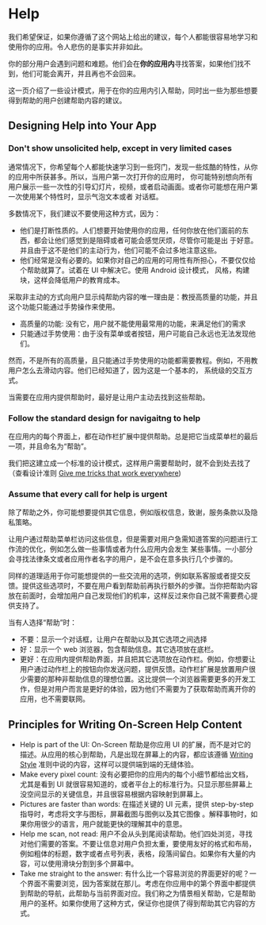 # Help
我们希望保证，如果你遵循了这个网站上给出的建议，每个人都能很容易地学习和使用你的应用。令人悲伤的是事实并非如此。

你的部分用户会遇到问题和难题。他们会在**你的应用内**寻找答案，如果他们找不到，他们可能会离开，并且再也不会回来。

这一页介绍了一些设计模式，用于在你的应用内引入帮助，同时出一些为那些想要得到帮助的用户创建帮助内容的建议。

## Designing Help into Your App
### Don't show unsolicited help, except in very limited cases
通常情况下，你希望每个人都能快速学习到一些窍门，发现一些炫酷的特性，从你的应用中所获甚多。所以，当用户第一次打开你的应用时，
你可能特别想向所有用户展示一些一次性的引导幻灯片，视频，或者启动画面。或者你可能想在用户第一次使用某个特性时，显示气泡文本或者
对话框。

多数情况下，我们建议不要使用这种方式，因为：
* 他们是打断性质的。人们想要开始使用你的应用，任何你放在他们面前的东西，都会让他们感觉到是阻碍或者可能会感觉厌烦，尽管你可能是出
于好意。并且由于这不是他们的主动行为，他们可能不会过多地注意这些。
* 他们经常是没有必要的。如果你对自己的应用的可用性有所担心，不要仅仅给个帮助就算了。试着在 UI 中解决它。使用 Android 设计模式，
风格，构建块，这样会降低用户的教育成本。

采取非主动的方式向用户显示纯帮助内容的唯一理由是：教授高质量的功能，并且这个功能只能通过手势操作来使用。

* 高质量的功能: 没有它，用户就不能使用最常用的功能，来满足他们的需求
* 只能通过手势使用：由于没有菜单或者按钮，用户可能自己永远也无法发现他们。

然而，不是所有的高质量，且只能通过手势使用的功能都需要教程。例如，不用教用户怎么去滑动内容。他们已经知道了，因为这是一个基本的，
系统级的交互方式。

当需要在应用内提供帮助时，最好是让用户主动去找到这些帮助。

### Follow the standard design for navigaitng to help
在应用内的每个界面上，都在动作栏扩展中提供帮助。总是把它当成菜单栏的最后一项，并且命名为“帮助”。

我们把这建立成一个标准的设计模式，这样用户需要帮助时，就不会到处去找了（查看设计准则 [Give me tricks that work everywhere]())

### Assume that every call for help is urgent
除了帮助之外，你可能想要提供其它信息，例如版权信息，致谢，服务条款以及隐私策略。

让用户通过帮助菜单栏访问这些信息，但是需要对用户急需知道答案的问题进行工作流的优化，例如怎么做一些事情或者为什么应用内会发生
某些事情。一小部分会寻找法律条文或者应用作者名字的用户，是不会在意多执行几个步骤的。

同样的道理适用于你可能想提供的一些交流用的选项，例如联系客服或者提交反馈。提供这些选项时，不要在用户看到帮助前再执行额外的步骤。当你把帮助内容放在前面时，会增加用户自己发现他们的机率，这样反过来你自己就不需要费心提供支持了。

当有人选择“帮助”时：

* 不要：显示一个对话框，让用户在帮助以及其它选项之间选择
* 好：显示一个 web 浏览器，包含帮助信息。其它选项放在底栏。
* 更好：在应用内提供帮助界面，并且把其它选项放在动作栏。例如，你想要让用户通过动作栏上的按钮向你发送问题，提供反馈。动作栏扩展是放置用户很少需要的那种非帮助信息的理想位置。这比提供一个浏览器需要更多的开发工作，但是对用户而言是更好的体验，因为他们不需要为了获取帮助而离开你的应用，也不需要联网。

## Principles for Writing On-Screen Help Content
* Help is part of the UI: On-Screen 帮助是你应用 UI 的扩展，而不是对它的描述。从应用的核心到帮助，凡是出现在屏幕上的内容，都应该遵循 [Writing Style]() 准则中说的内容，这样可以提供端到端的无缝体验。
* Make every pixel count: 没有必要把你的应用内的每个小细节都给出文档，尤其是看到 UI 就很容易知道的，或者平台上的标准行为。只显示那些屏幕上没空间显示的关键信息，并且很容易根据内容映射到屏幕上。
* Pictures are faster than words: 在描述关键的 UI 元素，提供 step-by-step 指导时，考虑将文字与图标，屏幕截图与图例以及其它图像 。解释事物时，如果你用很少的语言，用户就能更快的理解其中的意思。
* Help me scan, not read: 用户不会从头到尾阅读帮助。他们四处浏览，寻找对他们需要的答案。不要让信息对用户负担太重，要使用友好的格式和布局，例如粗体的标题，数字或者点号列表，表格，段落间留白。如果你有大量的内容，可以使用滑块分割到多个屏幕中。
* Take me straight to the answer: 有什么比一个容易浏览的界面更好的呢？一个界面不需要浏览，因为答案就在那儿。考虑在你应用中的第个界面中都提供到帮助的导航，此帮助与当前界面对应。我们称之为情景相关帮助，它是帮助用户的圣杯。如果你使用了这种方式，保证你也提供了得到帮助其它内容的方式。
